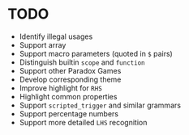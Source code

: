 # TODO

- Identify illegal usages
- Support array
- Support macro parameters (quoted in `$` pairs)
- Distinguish builtin `scope` and `function`
- Support other Paradox Games
- Develop corresponding theme
- Improve highlight for `RHS`
- Highlight common properties
- Support `scripted_trigger` and similar grammars
- Support percentage numbers
- Support more detailed `LHS` recognition
